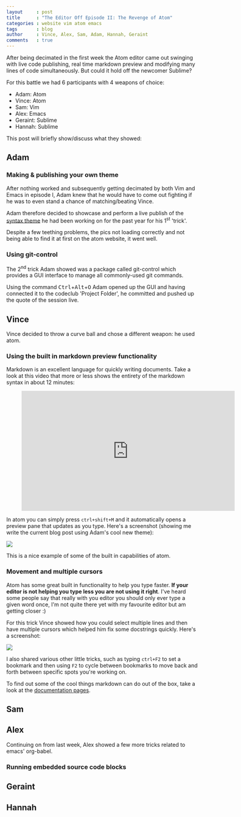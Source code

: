 ```yaml
---
layout     : post
title      : "The Editor Off Episode II: The Revenge of Atom"
categories : website vim atom emacs
tags       : blog
author     : Vince, Alex, Sam, Adam, Hannah, Geraint
comments   : true
---
```


After being decimated in the first week the Atom editor came out swinging with live code publishing,
real time markdown preview and modifying many lines of code simultaneously. But could it hold off the
newcomer Sublime?

For this battle we had 6 participants with 4 weapons of choice:

- Adam: Atom
- Vince: Atom
- Sam: Vim
- Alex: Emacs
- Geraint: Sublime
- Hannah: Sublime


This post will briefly show/discuss what they showed:

## Adam

### Making & publishing your own theme

After nothing worked and subsequently getting decimated by both
Vim and Emacs in episode I, Adam knew that he would have to come
out fighting if he was to even stand a chance of matching/beating Vince.

Adam therefore decided to showcase and perform a live publish of the
[syntax theme][The Matrix] he had been working on for the past year
for his 1<sup>st</sup> 'trick'.

Despite a few teething problems, the pics not loading correctly and
not being able to find it at first on the atom website, it went well.

### Using git-control

The 2<sup>nd</sup> trick Adam showed was a package called git-control
which provides a GUI interface to manage all commonly-used git commands.

Using the command <kbd>Ctrl</kbd>+<kbd>Alt</kbd>+<kbd>O</kbd> Adam opened
up the GUI and having connected it to the codeclub 'Project Folder', he
committed and pushed up the quote of the session live.

## Vince

Vince decided to throw a curve ball and chose a different weapon: he used atom.

### Using the built in markdown preview functionality

Markdown is an excellent language for quickly writing documents. Take a look at
this video that more or less shows the entirety of the markdown syntax in about
12 minutes:


<div class="video">
    <figure>
    <iframe width="560" height="315" src="https://www.youtube.com/embed/6A5EpqqDOdk" frameborder="0" allowfullscreen></iframe>
    </figure>
</div>

In atom you can simply press `ctrl+shift+M` and it automatically opens a
preview pane that updates as you type. Here's a screenshot (showing me write
the current blog post using Adam's cool new theme):

![]({{site.baseurl}}/img/markdown-preview.png)

This is a nice example of some of the built in capabilities of atom.

### Movement and multiple cursors

Atom has some great built in functionality to help you type faster. **If your
editor is not helping you type less you are not using it right**. I've heard
some people say that really with you editor you should only ever type a given
word once, I'm not quite there yet with my favourite editor but am getting
closer :)

For this trick Vince showed how you could select multiple lines and then have
multiple cursors which helped him fix some docstrings quickly. Here's a
screenshot:

![]({{site.baseurl}}/img/atom-multiple-cursors.png)

I also shared various other little tricks, such as typing `ctrl+F2` to set a
bookmark and then using `F2` to cycle between bookmarks to move back and forth
between specific spots you're working on.

To find out some of the cool things markdown can do out of the box, take a look
at the [documentation
pages](https://atom.io/docs/v1.0.19/using-atom-moving-in-atom).

## Sam


## Alex

Continuing on from last week, Alex showed a few more tricks related to emacs' org-babel.

### Running embedded source code blocks


## Geraint


## Hannah



[The Matrix]: https://atom.io/themes/the-matrix-syntax
